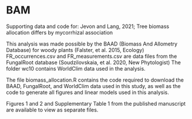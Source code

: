 # BAM
Supporting data and code for: Jevon and Lang, 2021; Tree biomass allocation differs by mycorrhizal association

This analysis was made possible by the BAAD (Biomass And Allometry Database) for woody plants (Falster, et al. 2015, Ecology)
FR_occurrences.csv and FR_measurements.csv are data files from the FungalRoot database (Soudzilovskaia, et al. 2020, New Phytologist)
The folder wc10 contains WorldClim data used in the analysis.

The file biomass_allocation.R contains the code required to download the BAAD, FungalRoot, and WorldClim data used in this study, as well as the code to generate all figures and linear models used in this analysis.

Figures 1 and 2 and Supplementary Table 1 from the published manuscript are available to view as separate files.

 


